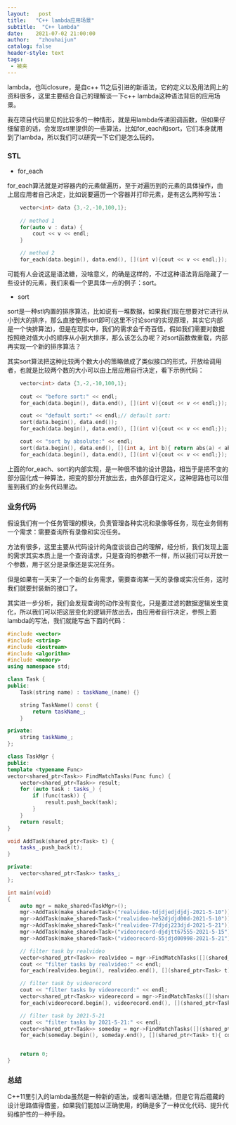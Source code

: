 ```yaml
---
layout:   post
title:   "C++ lambda应用场景"
subtitle:  "C++ lambda"
date:    2021-07-02 21:00:00
author:   "zhouhaijun"
catalog: false
header-style: text
tags:
 - 被夹
---
```


lambda，也叫closure，是自c++ 11之后引进的新语法，它的定义以及用法网上的资料很多，这里主要结合自己的理解谈一下c++ lambda这种语法背后的应用场景。

我在项目代码里见的比较多的一种情形，就是用lambda传递回调函数，但如果仔细留意的话，会发现stl里提供的一些算法，比如for_each和sort，它们本身就用到了lambda，所以我们可以研究一下它们是怎么玩的。

### STL

- for_each

for_each算法就是对容器内的元素做遍历，至于对遍历到的元素的具体操作，由上层应用者自己决定，比如说要遍历一个容器并打印元素，是有这么两种写法：

```c++
    vector<int> data {3,-2,-10,100,1};
    
    // method 1
    for(auto v : data) {
        cout << v << endl;
    }

    // method 2
    for_each(data.begin(), data.end(), [](int v){cout << v << endl;});
```

可能有人会说这是语法糖，没啥意义，的确是这样的，不过这种语法背后隐藏了一些设计的元素，我们来看一个更具体一点的例子：sort。



- sort

sort是一种stl内置的排序算法，比如说有一堆数据，如果我们现在想要对它进行从小到大的排序，那么直接使用sort即可(这里不讨论sort的实现原理，其实它内部是一个快排算法)，但是在现实中，我们的需求会千奇百怪，假如我们需要对数据按照绝对值大小的顺序从小到大排序，那么该怎么办呢？对sort函数做重载，内部再实现一个新的排序算法？

其实sort算法把这种比较两个数大小的策略做成了类似接口的形式，开放给调用者，也就是比较两个数的大小可以由上层应用自行决定，看下示例代码：

```c++
    vector<int> data {3,-2,-10,100,1};
    
    cout << "before sort:" << endl;
    for_each(data.begin(), data.end(), [](int v){cout << v << endl;});

    cout << "default sort:" << endl;// default sort: 
    sort(data.begin(), data.end());
    for_each(data.begin(), data.end(), [](int v){cout << v << endl;});

    cout << "sort by absolute:" << endl;
    sort(data.begin(), data.end(), [](int a, int b){ return abs(a) < abs(b);});
    for_each(data.begin(), data.end(), [](int v){cout << v << endl;});
```

上面的for_each、sort的内部实现，是一种很不错的设计思路，相当于是把不变的部分固化成一种算法，把变的部分开放出去，由外部自行定义，这种思路也可以借鉴到我们的业务代码里边。



### 业务代码

假设我们有一个任务管理的模块，负责管理各种实况和录像等任务，现在业务侧有一个需求：需要查询所有录像和实况任务。

方法有很多，这里主要从代码设计的角度谈谈自己的理解，经分析，我们发现上面的需求其实本质上是一个查询请求，只是查询的参数不一样，所以我们可以开放一个参数，用于区分是录像还是实况任务。

但是如果有一天来了一个新的业务需求，需要查询某一天的录像或实况任务，这时我们就要封装新的接口了。

其实进一步分析，我们会发现查询的动作没有变化，只是要过滤的数据逻辑发生变化，所以我们可以把这层变化的逻辑开放出去，由应用者自行决定，参照上面lambda的写法，我们就能写出下面的代码：



```c++
#include <vector>
#include <string>
#include <iostream>
#include <algorithm>
#include <memory>
using namespace std;

class Task {
public:
    Task(string name) : taskName_(name) {}

    string TaskName() const {
        return taskName_;
    }

private:
    string taskName_;
};

class TaskMgr {
public:
template <typename Func>
vector<shared_ptr<Task>> FindMatchTasks(Func func) {
    vector<shared_ptr<Task>> result;
    for (auto task : tasks_) {
        if (func(task)) {
            result.push_back(task);
        }
    }
    return result;
}

void AddTask(shared_ptr<Task> t) {
    tasks_.push_back(t);
}

private:
    vector<shared_ptr<Task>> tasks_;
};

int main(void)
{
    auto mgr = make_shared<TaskMgr>();
    mgr->AddTask(make_shared<Task>("realvideo-tdjdjedjdjdj-2021-5-10"));
    mgr->AddTask(make_shared<Task>("realvideo-he52djdjd00d-2021-5-10"));
    mgr->AddTask(make_shared<Task>("realvideo-77djdj223djd-2021-5-21"));
    mgr->AddTask(make_shared<Task>("videorecord-djdjtt67555-2021-5-15"));
    mgr->AddTask(make_shared<Task>("videorecord-55jdjd00998-2021-5-21"));

    // filter task by realvideo
    vector<shared_ptr<Task>> realvideo = mgr->FindMatchTasks([](shared_ptr<Task> t) { return t->TaskName().find("realvideo") != string::npos;});
    cout << "filter tasks by realvideo:" << endl;
    for_each(realvideo.begin(), realvideo.end(), [](shared_ptr<Task> t){ cout << t->TaskName() << endl;});

    // filter task by videorecord
    cout << "filter tasks by videorecord:" << endl;
    vector<shared_ptr<Task>> videorecord = mgr->FindMatchTasks([](shared_ptr<Task> t) { return t->TaskName().find("videorecord") != string::npos;});
    for_each(videorecord.begin(), videorecord.end(), [](shared_ptr<Task> t){ cout << t->TaskName() << endl;});

    // filter task by 2021-5-21
    cout << "filter tasks by 2021-5-21:" << endl;
    vector<shared_ptr<Task>> someday = mgr->FindMatchTasks([](shared_ptr<Task> t) { return t->TaskName().find("2021-5-21") != string::npos;});
    for_each(someday.begin(), someday.end(), [](shared_ptr<Task> t){ cout << t->TaskName() << endl;});


    return 0;
}
```



### 总结

C++11里引入的lambda虽然是一种新的语法，或者叫语法糖，但是它背后蕴藏的设计思路值得借鉴，如果我们能加以正确使用，的确是多了一种优化代码、提升代码维护性的一种手段。
